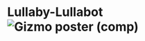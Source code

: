 # Lullaby-Lullabot![Gizmo poster (comp)](https://user-images.githubusercontent.com/73143061/195805698-391e41bf-779e-4430-948c-f0dea1734207.jpg)
